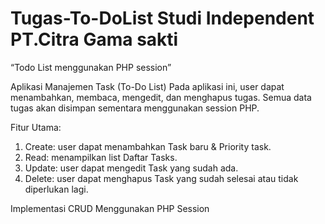 # Tugas-To-DoList Studi Independent PT.Citra Gama sakti
 “Todo List menggunakan PHP session”

Aplikasi Manajemen Task (To-Do List)
Pada aplikasi ini, user dapat menambahkan, membaca, mengedit, dan menghapus tugas. Semua data tugas akan disimpan sementara menggunakan session PHP.

Fitur Utama:
1.	Create: user dapat menambahkan Task baru & Priority task.
2.	Read: menampilkan list Daftar Tasks.
3.	Update: user dapat mengedit Task yang sudah ada.
4.	Delete: user dapat menghapus Task yang sudah selesai atau tidak diperlukan lagi.

Implementasi CRUD Menggunakan PHP Session
